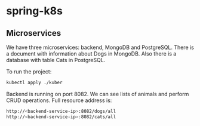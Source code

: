 # spring-k8s

## Microservices
We have three microservices: backend, MongoDB and PostgreSQL.
There is a document with information about Dogs in MongoDB. Also there is a database with table Cats in PostgreSQL.

To run the project:
```bash
kubectl apply ./kuber
```
Backend is running on port 8082. 
We can see lists of animals and perform CRUD operations.
Full resource address is: 
```bash
http://<backend-service-ip>:8082/dogs/all
http://<backend-service-ip>:8082/cats/all
```
